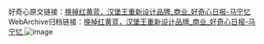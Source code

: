 好奇心原文链接：[换掉红黄蓝，汉堡王重新设计品牌_商业_好奇心日报-马宁忆 ](https://www.qdaily.com/articles/12413.html)
WebArchive归档链接：[换掉红黄蓝，汉堡王重新设计品牌_商业_好奇心日报-马宁忆 ](http://web.archive.org/web/20190623172715/https://www.qdaily.com/articles/12413.html)
![image](http://ww3.sinaimg.cn/large/007d5XDply1g3wjquq2r6j30u03f24qp)